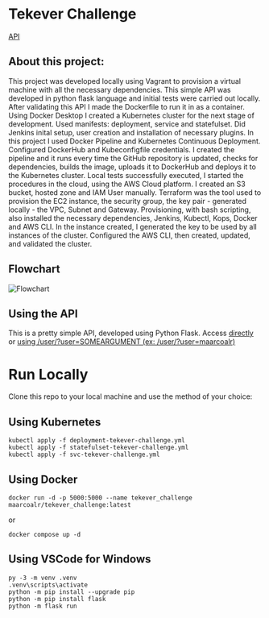 # Tekever Challenge

[API](http://challenge.tekever.maarcoalr.co:5000)

## About this project:

This project was developed locally using Vagrant to provision a virtual machine with all the necessary dependencies. This simple API was developed in python flask language and initial tests were carried out locally. After validating this API I made the Dockerfile to run it in as a container. Using Docker Desktop I created a Kubernetes cluster for the next stage of development. Used manifests: deployment, service and statefulset. Did Jenkins inital setup, user creation and installation of necessary plugins. In this project I used Docker Pipeline and Kubernetes Continuous Deployment. Configured DockerHub and Kubeconfigfile credentials. I created the pipeline and it runs every time the GitHub repository is updated, checks for dependencies, builds the image, uploads it to DockerHub and deploys it to the Kubernetes cluster. Local tests successfully executed, I started the procedures in the cloud, using the AWS Cloud platform.
I created an S3 bucket, hosted zone and IAM User manually. Terraform was the tool used to provision the EC2 instance, the security group, the key pair - generated locally - the VPC, Subnet and Gateway. Provisioning, with bash scripting, also installed the necessary dependencies, Jenkins, Kubectl, Kops, Docker and AWS CLI. In the instance created, I generated the key to be used by all instances of the cluster. Configured the AWS CLI, then created, updated, and validated the cluster. 

## Flowchart

![Flowchart](https://i.imgur.com/OKXxTdm.png)

## Using the API
This is a pretty simple API, developed using Python Flask. 
Access [directly](http://challenge.tekever.maarcoalr.co:5000) or [using /user/?user=SOMEARGUMENT (ex: /user/?user=maarcoalr)](http://challenge.tekever.maarcoalr.co:5000/user/?user=tekever)

# Run Locally
Clone this repo to your local machine and use the method of your choice:

## Using Kubernetes 
```
kubectl apply -f deployment-tekever-challenge.yml
kubectl apply -f statefulset-tekever-challenge.yml
kubectl apply -f svc-tekever-challenge.yml
```

## Using Docker
```
docker run -d -p 5000:5000 --name tekever_challenge maarcoalr/tekever_challenge:latest
```
or
```
docker compose up -d
```

## Using VSCode for Windows 
```
py -3 -m venv .venv
.venv\scripts\activate
python -m pip install --upgrade pip
python -m pip install flask
python -m flask run
```